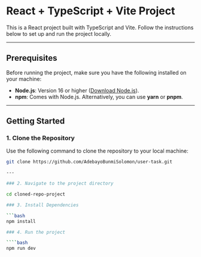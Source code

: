 # React + TypeScript + Vite Project

This is a React project built with TypeScript and Vite. Follow the instructions below to set up and run the project locally.

---

## Prerequisites

Before running the project, make sure you have the following installed on your machine:

- **Node.js**: Version 16 or higher ([Download Node.js](https://nodejs.org/)).
- **npm**: Comes with Node.js. Alternatively, you can use **yarn** or **pnpm**.

---

## Getting Started

### 1. Clone the Repository

Use the following command to clone the repository to your local machine:

`````bash
git clone https://github.com/AdebayoBunmiSolomon/user-task.git

---

### 2. Navigate to the project directory

cd cloned-repo-project

### 3. Install Dependencies

```bash
npm install

### 4. Run the project

````bash
npm run dev
`````
